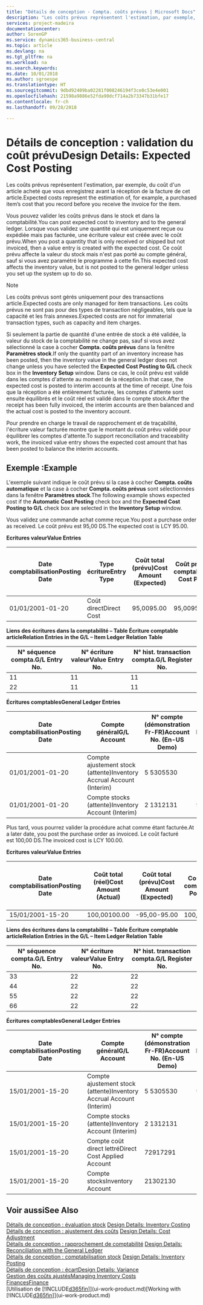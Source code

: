 ```yaml
---
title: "Détails de conception - Compta. coûts prévus | Microsoft Docs"
description: "Les coûts prévus représentent l'estimation, par exemple, du coût d'un article acheté que vous enregistrez avant la réception de la facture de cet article."
services: project-madeira
documentationcenter: 
author: SorenGP
ms.service: dynamics365-business-central
ms.topic: article
ms.devlang: na
ms.tgt_pltfrm: na
ms.workload: na
ms.search.keywords: 
ms.date: 10/01/2018
ms.author: sgroespe
ms.translationtype: HT
ms.sourcegitcommit: 9dbd92409ba02281f008246194f3ce0c53e4e001
ms.openlocfilehash: 21598a9886e52fda90dcf714a2b73347b31bfe17
ms.contentlocale: fr-ch
ms.lasthandoff: 09/28/2018

---
```

# <a name="design-details-expected-cost-posting"></a><span data-ttu-id="eec5a-103">Détails de conception : validation du coût prévu</span><span class="sxs-lookup"><span data-stu-id="eec5a-103">Design Details: Expected Cost Posting</span></span>
<span data-ttu-id="eec5a-104">Les coûts prévus représentent l'estimation, par exemple, du coût d'un article acheté que vous enregistrez avant la réception de la facture de cet article.</span><span class="sxs-lookup"><span data-stu-id="eec5a-104">Expected costs represent the estimation of, for example, a purchased item’s cost that you record before you receive the invoice for the item.</span></span>  

 <span data-ttu-id="eec5a-105">Vous pouvez valider les coûts prévus dans le stock et dans la comptabilité.</span><span class="sxs-lookup"><span data-stu-id="eec5a-105">You can post expected cost to inventory and to the general ledger.</span></span> <span data-ttu-id="eec5a-106">Lorsque vous validez une quantité qui est uniquement reçue ou expédiée mais pas facturée, une écriture valeur est créée avec le coût prévu.</span><span class="sxs-lookup"><span data-stu-id="eec5a-106">When you post a quantity that is only received or shipped but not invoiced, then a value entry is created with the expected cost.</span></span> <span data-ttu-id="eec5a-107">Ce coût prévu affecte la valeur du stock mais n'est pas porté au compte général, sauf si vous avez paramétré le programme à cette fin.</span><span class="sxs-lookup"><span data-stu-id="eec5a-107">This expected cost affects the inventory value, but is not posted to the general ledger unless you set up the system up to do so.</span></span>  

> [!NOTE]  
>  <span data-ttu-id="eec5a-108">Les coûts prévus sont gérés uniquement pour des transactions article.</span><span class="sxs-lookup"><span data-stu-id="eec5a-108">Expected costs are only managed for item transactions.</span></span> <span data-ttu-id="eec5a-109">Les coûts prévus ne sont pas pour des types de transaction négligeables, tels que la capacité et les frais annexes.</span><span class="sxs-lookup"><span data-stu-id="eec5a-109">Expected costs are not for immaterial transaction types, such as capacity and item charges.</span></span>  

 <span data-ttu-id="eec5a-110">Si seulement la partie de quantité d'une entrée de stock a été validée, la valeur du stock de la comptabilité ne change pas, sauf si vous avez sélectionné la case à cocher **Compta. coûts prévus** dans la fenêtre **Paramètres stock**.</span><span class="sxs-lookup"><span data-stu-id="eec5a-110">If only the quantity part of an inventory increase has been posted, then the inventory value in the general ledger does not change unless you have selected the **Expected Cost Posting to G/L** check box in the **Inventory Setup** window.</span></span> <span data-ttu-id="eec5a-111">Dans ce cas, le coût prévu est validé dans les comptes d'attente au moment de la réception.</span><span class="sxs-lookup"><span data-stu-id="eec5a-111">In that case, the expected cost is posted to interim accounts at the time of receipt.</span></span> <span data-ttu-id="eec5a-112">Une fois que la réception a été entièrement facturée, les comptes d'attente sont ensuite équilibrés et le coût réel est validé dans le compte stock.</span><span class="sxs-lookup"><span data-stu-id="eec5a-112">After the receipt has been fully invoiced, the interim accounts are then balanced and the actual cost is posted to the inventory account.</span></span>  

 <span data-ttu-id="eec5a-113">Pour prendre en charge le travail de rapprochement et de traçabilité, l'écriture valeur facturée montre que le montant du coût prévu validé pour équilibrer les comptes d'attente.</span><span class="sxs-lookup"><span data-stu-id="eec5a-113">To support reconciliation and traceability work, the invoiced value entry shows the expected cost amount that has been posted to balance the interim accounts.</span></span>  

## <a name="example"></a><span data-ttu-id="eec5a-114">Exemple :</span><span class="sxs-lookup"><span data-stu-id="eec5a-114">Example</span></span>  
 <span data-ttu-id="eec5a-115">L'exemple suivant indique le coût prévu si la case à cocher **Compta. coûts automatique** et la case à cocher **Compta. coûts prévus** sont sélectionnées dans la fenêtre **Paramètres stock**.</span><span class="sxs-lookup"><span data-stu-id="eec5a-115">The following example shows expected cost if the **Automatic Cost Posting** check box and the **Expected Cost Posting to G/L** check box are selected in the **Inventory Setup** window.</span></span>  

 <span data-ttu-id="eec5a-116">Vous validez une commande achat comme reçue.</span><span class="sxs-lookup"><span data-stu-id="eec5a-116">You post a purchase order as received.</span></span> <span data-ttu-id="eec5a-117">Le coût prévu est 95,00 DS.</span><span class="sxs-lookup"><span data-stu-id="eec5a-117">The expected cost is LCY 95.00.</span></span>  

 <span data-ttu-id="eec5a-118">**Ecritures valeur**</span><span class="sxs-lookup"><span data-stu-id="eec5a-118">**Value Entries**</span></span>  

|<span data-ttu-id="eec5a-119">Date comptabilisation</span><span class="sxs-lookup"><span data-stu-id="eec5a-119">Posting Date</span></span>|<span data-ttu-id="eec5a-120">Type écriture</span><span class="sxs-lookup"><span data-stu-id="eec5a-120">Entry Type</span></span>|<span data-ttu-id="eec5a-121">Coût total (prévu)</span><span class="sxs-lookup"><span data-stu-id="eec5a-121">Cost Amount (Expected)</span></span>|<span data-ttu-id="eec5a-122">Coût prévu validé en comptabilité</span><span class="sxs-lookup"><span data-stu-id="eec5a-122">Expected Cost Posted to G/L</span></span>|<span data-ttu-id="eec5a-123">Coût prévu</span><span class="sxs-lookup"><span data-stu-id="eec5a-123">Expected Cost</span></span>|<span data-ttu-id="eec5a-124">N° écriture comptable article</span><span class="sxs-lookup"><span data-stu-id="eec5a-124">Item Ledger Entry No.</span></span>|<span data-ttu-id="eec5a-125">Numéro de la séquence</span><span class="sxs-lookup"><span data-stu-id="eec5a-125">Entry No.</span></span>|  
|------------------|----------------|------------------------------|----------------------------------|-------------------|---------------------------|---------------|  
|<span data-ttu-id="eec5a-126">01/01/20</span><span class="sxs-lookup"><span data-stu-id="eec5a-126">01-01-20</span></span>|<span data-ttu-id="eec5a-127">Coût direct</span><span class="sxs-lookup"><span data-stu-id="eec5a-127">Direct Cost</span></span>|<span data-ttu-id="eec5a-128">95,00</span><span class="sxs-lookup"><span data-stu-id="eec5a-128">95.00</span></span>|<span data-ttu-id="eec5a-129">95,00</span><span class="sxs-lookup"><span data-stu-id="eec5a-129">95.00</span></span>|<span data-ttu-id="eec5a-130">Oui</span><span class="sxs-lookup"><span data-stu-id="eec5a-130">Yes</span></span>|<span data-ttu-id="eec5a-131">1</span><span class="sxs-lookup"><span data-stu-id="eec5a-131">1</span></span>|<span data-ttu-id="eec5a-132">1</span><span class="sxs-lookup"><span data-stu-id="eec5a-132">1</span></span>|  

 <span data-ttu-id="eec5a-133">**Liens des écritures dans la comptabilité – Table Écriture comptable article**</span><span class="sxs-lookup"><span data-stu-id="eec5a-133">**Relation Entries in the G/L – Item Ledger Relation Table**</span></span>  

|<span data-ttu-id="eec5a-134">N° séquence compta.</span><span class="sxs-lookup"><span data-stu-id="eec5a-134">G/L Entry No.</span></span>|<span data-ttu-id="eec5a-135">N° écriture valeur</span><span class="sxs-lookup"><span data-stu-id="eec5a-135">Value Entry No.</span></span>|<span data-ttu-id="eec5a-136">N° hist. transaction compta.</span><span class="sxs-lookup"><span data-stu-id="eec5a-136">G/L Register No.</span></span>|  
|--------------------|---------------------|-----------------------|  
|<span data-ttu-id="eec5a-137">1</span><span class="sxs-lookup"><span data-stu-id="eec5a-137">1</span></span>|<span data-ttu-id="eec5a-138">1</span><span class="sxs-lookup"><span data-stu-id="eec5a-138">1</span></span>|<span data-ttu-id="eec5a-139">1</span><span class="sxs-lookup"><span data-stu-id="eec5a-139">1</span></span>|  
|<span data-ttu-id="eec5a-140">2</span><span class="sxs-lookup"><span data-stu-id="eec5a-140">2</span></span>|<span data-ttu-id="eec5a-141">1</span><span class="sxs-lookup"><span data-stu-id="eec5a-141">1</span></span>|<span data-ttu-id="eec5a-142">1</span><span class="sxs-lookup"><span data-stu-id="eec5a-142">1</span></span>|  

 <span data-ttu-id="eec5a-143">**Écritures comptables**</span><span class="sxs-lookup"><span data-stu-id="eec5a-143">**General Ledger Entries**</span></span>  

|<span data-ttu-id="eec5a-144">Date comptabilisation</span><span class="sxs-lookup"><span data-stu-id="eec5a-144">Posting Date</span></span>|<span data-ttu-id="eec5a-145">Compte général</span><span class="sxs-lookup"><span data-stu-id="eec5a-145">G/L Account</span></span>|<span data-ttu-id="eec5a-146">N° compte (démonstration Fr-FR)</span><span class="sxs-lookup"><span data-stu-id="eec5a-146">Account No. (En-US Demo)</span></span>|<span data-ttu-id="eec5a-147">Montant</span><span class="sxs-lookup"><span data-stu-id="eec5a-147">Amount</span></span>|<span data-ttu-id="eec5a-148">Numéro de la séquence</span><span class="sxs-lookup"><span data-stu-id="eec5a-148">Entry No.</span></span>|  
|------------------|------------------|---------------------------------|------------|---------------|  
|<span data-ttu-id="eec5a-149">01/01/20</span><span class="sxs-lookup"><span data-stu-id="eec5a-149">01-01-20</span></span>|<span data-ttu-id="eec5a-150">Compte ajustement stock (attente)</span><span class="sxs-lookup"><span data-stu-id="eec5a-150">Inventory Accrual Account (Interim)</span></span>|<span data-ttu-id="eec5a-151">5 530</span><span class="sxs-lookup"><span data-stu-id="eec5a-151">5530</span></span>|<span data-ttu-id="eec5a-152">-95,00</span><span class="sxs-lookup"><span data-stu-id="eec5a-152">-95.00</span></span>|<span data-ttu-id="eec5a-153">2</span><span class="sxs-lookup"><span data-stu-id="eec5a-153">2</span></span>|  
|<span data-ttu-id="eec5a-154">01/01/20</span><span class="sxs-lookup"><span data-stu-id="eec5a-154">01-01-20</span></span>|<span data-ttu-id="eec5a-155">Compte stocks (attente)</span><span class="sxs-lookup"><span data-stu-id="eec5a-155">Inventory Account (Interim)</span></span>|<span data-ttu-id="eec5a-156">2 131</span><span class="sxs-lookup"><span data-stu-id="eec5a-156">2131</span></span>|<span data-ttu-id="eec5a-157">95,00</span><span class="sxs-lookup"><span data-stu-id="eec5a-157">95.00</span></span>|<span data-ttu-id="eec5a-158">1</span><span class="sxs-lookup"><span data-stu-id="eec5a-158">1</span></span>|  

 <span data-ttu-id="eec5a-159">Plus tard, vous pourrez valider la procédure achat comme étant facturée.</span><span class="sxs-lookup"><span data-stu-id="eec5a-159">At a later date, you post the purchase order as invoiced.</span></span> <span data-ttu-id="eec5a-160">Le coût facturé est 100,00 DS.</span><span class="sxs-lookup"><span data-stu-id="eec5a-160">The invoiced cost is LCY 100.00.</span></span>  

 <span data-ttu-id="eec5a-161">**Ecritures valeur**</span><span class="sxs-lookup"><span data-stu-id="eec5a-161">**Value Entries**</span></span>  

|<span data-ttu-id="eec5a-162">Date comptabilisation</span><span class="sxs-lookup"><span data-stu-id="eec5a-162">Posting Date</span></span>|<span data-ttu-id="eec5a-163">Coût total (réel)</span><span class="sxs-lookup"><span data-stu-id="eec5a-163">Cost Amount (Actual)</span></span>|<span data-ttu-id="eec5a-164">Coût total (prévu)</span><span class="sxs-lookup"><span data-stu-id="eec5a-164">Cost Amount (Expected)</span></span>|<span data-ttu-id="eec5a-165">Coût validé en comptabilité</span><span class="sxs-lookup"><span data-stu-id="eec5a-165">Cost Posted to G/L</span></span>|<span data-ttu-id="eec5a-166">Coût prévu</span><span class="sxs-lookup"><span data-stu-id="eec5a-166">Expected Cost</span></span>|<span data-ttu-id="eec5a-167">N° écriture comptable article</span><span class="sxs-lookup"><span data-stu-id="eec5a-167">Item Ledger Entry No.</span></span>|<span data-ttu-id="eec5a-168">Numéro de la séquence</span><span class="sxs-lookup"><span data-stu-id="eec5a-168">Entry No.</span></span>|  
|------------------|----------------------------|------------------------------|-------------------------|-------------------|---------------------------|---------------|  
|<span data-ttu-id="eec5a-169">15/01/20</span><span class="sxs-lookup"><span data-stu-id="eec5a-169">01-15-20</span></span>|<span data-ttu-id="eec5a-170">100,00</span><span class="sxs-lookup"><span data-stu-id="eec5a-170">100.00</span></span>|<span data-ttu-id="eec5a-171">-95,00</span><span class="sxs-lookup"><span data-stu-id="eec5a-171">-95.00</span></span>|<span data-ttu-id="eec5a-172">100,00</span><span class="sxs-lookup"><span data-stu-id="eec5a-172">100.00</span></span>|<span data-ttu-id="eec5a-173">Non</span><span class="sxs-lookup"><span data-stu-id="eec5a-173">No</span></span>|<span data-ttu-id="eec5a-174">1</span><span class="sxs-lookup"><span data-stu-id="eec5a-174">1</span></span>|<span data-ttu-id="eec5a-175">2</span><span class="sxs-lookup"><span data-stu-id="eec5a-175">2</span></span>|  

 <span data-ttu-id="eec5a-176">**Liens des écritures dans la comptabilité – Table Écriture comptable article**</span><span class="sxs-lookup"><span data-stu-id="eec5a-176">**Relation Entries in the G/L – Item Ledger Relation Table**</span></span>  

|<span data-ttu-id="eec5a-177">N° séquence compta.</span><span class="sxs-lookup"><span data-stu-id="eec5a-177">G/L Entry No.</span></span>|<span data-ttu-id="eec5a-178">N° écriture valeur</span><span class="sxs-lookup"><span data-stu-id="eec5a-178">Value Entry No.</span></span>|<span data-ttu-id="eec5a-179">N° hist. transaction compta.</span><span class="sxs-lookup"><span data-stu-id="eec5a-179">G/L Register No.</span></span>|  
|--------------------|---------------------|-----------------------|  
|<span data-ttu-id="eec5a-180">3</span><span class="sxs-lookup"><span data-stu-id="eec5a-180">3</span></span>|<span data-ttu-id="eec5a-181">2</span><span class="sxs-lookup"><span data-stu-id="eec5a-181">2</span></span>|<span data-ttu-id="eec5a-182">2</span><span class="sxs-lookup"><span data-stu-id="eec5a-182">2</span></span>|  
|<span data-ttu-id="eec5a-183">4</span><span class="sxs-lookup"><span data-stu-id="eec5a-183">4</span></span>|<span data-ttu-id="eec5a-184">2</span><span class="sxs-lookup"><span data-stu-id="eec5a-184">2</span></span>|<span data-ttu-id="eec5a-185">2</span><span class="sxs-lookup"><span data-stu-id="eec5a-185">2</span></span>|  
|<span data-ttu-id="eec5a-186">5</span><span class="sxs-lookup"><span data-stu-id="eec5a-186">5</span></span>|<span data-ttu-id="eec5a-187">2</span><span class="sxs-lookup"><span data-stu-id="eec5a-187">2</span></span>|<span data-ttu-id="eec5a-188">2</span><span class="sxs-lookup"><span data-stu-id="eec5a-188">2</span></span>|  
|<span data-ttu-id="eec5a-189">6</span><span class="sxs-lookup"><span data-stu-id="eec5a-189">6</span></span>|<span data-ttu-id="eec5a-190">2</span><span class="sxs-lookup"><span data-stu-id="eec5a-190">2</span></span>|<span data-ttu-id="eec5a-191">2</span><span class="sxs-lookup"><span data-stu-id="eec5a-191">2</span></span>|  

 <span data-ttu-id="eec5a-192">**Écritures comptables**</span><span class="sxs-lookup"><span data-stu-id="eec5a-192">**General Ledger Entries**</span></span>  

|<span data-ttu-id="eec5a-193">Date comptabilisation</span><span class="sxs-lookup"><span data-stu-id="eec5a-193">Posting Date</span></span>|<span data-ttu-id="eec5a-194">Compte général</span><span class="sxs-lookup"><span data-stu-id="eec5a-194">G/L Account</span></span>|<span data-ttu-id="eec5a-195">N° compte (démonstration Fr-FR)</span><span class="sxs-lookup"><span data-stu-id="eec5a-195">Account No. (En-US Demo)</span></span>|<span data-ttu-id="eec5a-196">Montant</span><span class="sxs-lookup"><span data-stu-id="eec5a-196">Amount</span></span>|<span data-ttu-id="eec5a-197">Numéro de la séquence</span><span class="sxs-lookup"><span data-stu-id="eec5a-197">Entry No.</span></span>|  
|------------------|------------------|---------------------------------|------------|---------------|  
|<span data-ttu-id="eec5a-198">15/01/20</span><span class="sxs-lookup"><span data-stu-id="eec5a-198">01-15-20</span></span>|<span data-ttu-id="eec5a-199">Compte ajustement stock (attente)</span><span class="sxs-lookup"><span data-stu-id="eec5a-199">Inventory Accrual Account (Interim)</span></span>|<span data-ttu-id="eec5a-200">5 530</span><span class="sxs-lookup"><span data-stu-id="eec5a-200">5530</span></span>|<span data-ttu-id="eec5a-201">95,00</span><span class="sxs-lookup"><span data-stu-id="eec5a-201">95.00</span></span>|<span data-ttu-id="eec5a-202">4</span><span class="sxs-lookup"><span data-stu-id="eec5a-202">4</span></span>|  
|<span data-ttu-id="eec5a-203">15/01/20</span><span class="sxs-lookup"><span data-stu-id="eec5a-203">01-15-20</span></span>|<span data-ttu-id="eec5a-204">Compte stocks (attente)</span><span class="sxs-lookup"><span data-stu-id="eec5a-204">Inventory Account (Interim)</span></span>|<span data-ttu-id="eec5a-205">2 131</span><span class="sxs-lookup"><span data-stu-id="eec5a-205">2131</span></span>|<span data-ttu-id="eec5a-206">-95,00</span><span class="sxs-lookup"><span data-stu-id="eec5a-206">-95.00</span></span>|<span data-ttu-id="eec5a-207">3</span><span class="sxs-lookup"><span data-stu-id="eec5a-207">3</span></span>|  
|<span data-ttu-id="eec5a-208">15/01/20</span><span class="sxs-lookup"><span data-stu-id="eec5a-208">01-15-20</span></span>|<span data-ttu-id="eec5a-209">Compte coût direct lettré</span><span class="sxs-lookup"><span data-stu-id="eec5a-209">Direct Cost Applied Account</span></span>|<span data-ttu-id="eec5a-210">7291</span><span class="sxs-lookup"><span data-stu-id="eec5a-210">7291</span></span>|<span data-ttu-id="eec5a-211">-100</span><span class="sxs-lookup"><span data-stu-id="eec5a-211">-100</span></span>|<span data-ttu-id="eec5a-212">6</span><span class="sxs-lookup"><span data-stu-id="eec5a-212">6</span></span>|  
|<span data-ttu-id="eec5a-213">15/01/20</span><span class="sxs-lookup"><span data-stu-id="eec5a-213">01-15-20</span></span>|<span data-ttu-id="eec5a-214">Compte stocks</span><span class="sxs-lookup"><span data-stu-id="eec5a-214">Inventory Account</span></span>|<span data-ttu-id="eec5a-215">2130</span><span class="sxs-lookup"><span data-stu-id="eec5a-215">2130</span></span>|<span data-ttu-id="eec5a-216">100</span><span class="sxs-lookup"><span data-stu-id="eec5a-216">100</span></span>|<span data-ttu-id="eec5a-217">5</span><span class="sxs-lookup"><span data-stu-id="eec5a-217">5</span></span>|  

## <a name="see-also"></a><span data-ttu-id="eec5a-218">Voir aussi</span><span class="sxs-lookup"><span data-stu-id="eec5a-218">See Also</span></span>
 <span data-ttu-id="eec5a-219">[Détails de conception : évaluation stock](design-details-inventory-costing.md) </span><span class="sxs-lookup"><span data-stu-id="eec5a-219">[Design Details: Inventory Costing](design-details-inventory-costing.md) </span></span>  
 <span data-ttu-id="eec5a-220">[Détails de conception : ajustement des coûts](design-details-cost-adjustment.md) </span><span class="sxs-lookup"><span data-stu-id="eec5a-220">[Design Details: Cost Adjustment](design-details-cost-adjustment.md) </span></span>  
 <span data-ttu-id="eec5a-221">[Détails de conception : rapprochement de comptabilité](design-details-reconciliation-with-the-general-ledger.md) </span><span class="sxs-lookup"><span data-stu-id="eec5a-221">[Design Details: Reconciliation with the General Ledger](design-details-reconciliation-with-the-general-ledger.md) </span></span>  
 <span data-ttu-id="eec5a-222">[Détails de conception : comptabilisation stock](design-details-inventory-posting.md) </span><span class="sxs-lookup"><span data-stu-id="eec5a-222">[Design Details: Inventory Posting](design-details-inventory-posting.md) </span></span>  
 [<span data-ttu-id="eec5a-223">Détails de conception : écart</span><span class="sxs-lookup"><span data-stu-id="eec5a-223">Design Details: Variance</span></span>](design-details-variance.md)  
 [<span data-ttu-id="eec5a-224">Gestion des coûts ajustés</span><span class="sxs-lookup"><span data-stu-id="eec5a-224">Managing Inventory Costs</span></span>](finance-manage-inventory-costs.md)  
 [<span data-ttu-id="eec5a-225">Finances</span><span class="sxs-lookup"><span data-stu-id="eec5a-225">Finance</span></span>](finance.md)  
 <span data-ttu-id="eec5a-226">[Utilisation de [!INCLUDE[d365fin](includes/d365fin_md.md)]](ui-work-product.md)</span><span class="sxs-lookup"><span data-stu-id="eec5a-226">[Working with [!INCLUDE[d365fin](includes/d365fin_md.md)]](ui-work-product.md)</span></span>

